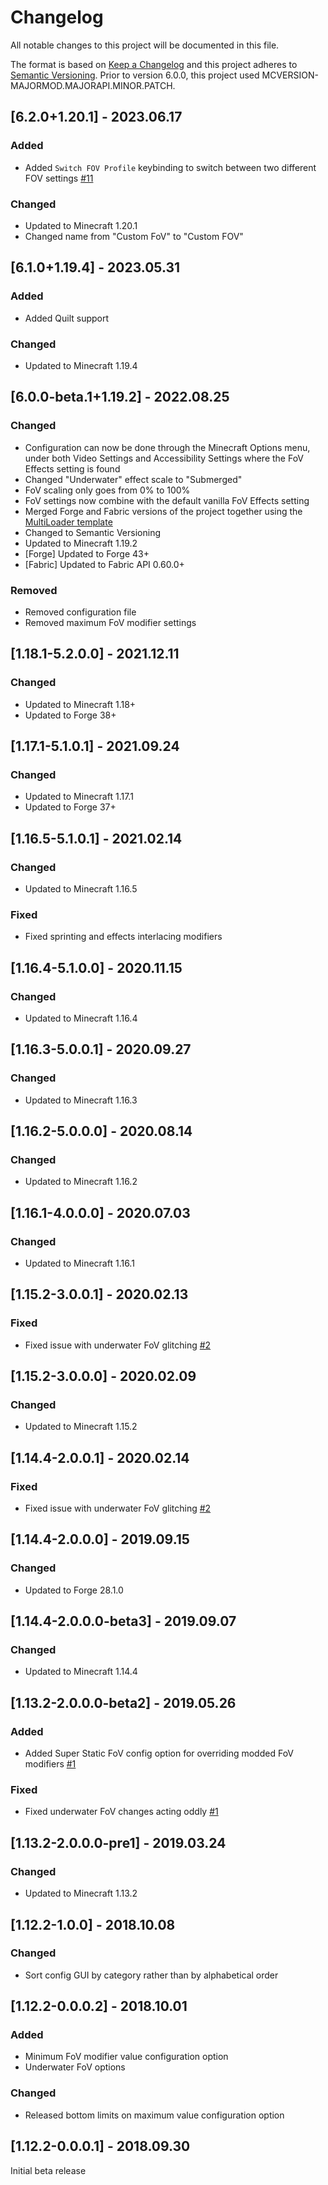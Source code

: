 # Changelog
All notable changes to this project will be documented in this file.

The format is based on [Keep a Changelog](http://keepachangelog.com/en/1.0.0/) and this project adheres to [Semantic Versioning](http://semver.org/spec/v2.0.0.html).
Prior to version 6.0.0, this project used MCVERSION-MAJORMOD.MAJORAPI.MINOR.PATCH.

## [6.2.0+1.20.1] - 2023.06.17
### Added
- Added `Switch FOV Profile` keybinding to switch between two different FOV settings [#11](https://github.com/illusivesoulworks/customfov/issues/11)
### Changed
- Updated to Minecraft 1.20.1
- Changed name from "Custom FoV" to "Custom FOV"

## [6.1.0+1.19.4] - 2023.05.31
### Added
- Added Quilt support
### Changed
- Updated to Minecraft 1.19.4

## [6.0.0-beta.1+1.19.2] - 2022.08.25
### Changed
- Configuration can now be done through the Minecraft Options menu, under both Video Settings and Accessibility Settings
where the FoV Effects setting is found
- Changed "Underwater" effect scale to "Submerged"
- FoV scaling only goes from 0% to 100%
- FoV settings now combine with the default vanilla FoV Effects setting
- Merged Forge and Fabric versions of the project together using the [MultiLoader template](https://github.com/jaredlll08/MultiLoader-Template)
- Changed to Semantic Versioning
- Updated to Minecraft 1.19.2
- [Forge] Updated to Forge 43+
- [Fabric] Updated to Fabric API 0.60.0+
### Removed
- Removed configuration file
- Removed maximum FoV modifier settings

## [1.18.1-5.2.0.0] - 2021.12.11
### Changed
- Updated to Minecraft 1.18+
- Updated to Forge 38+

## [1.17.1-5.1.0.1] - 2021.09.24
### Changed
- Updated to Minecraft 1.17.1
- Updated to Forge 37+

## [1.16.5-5.1.0.1] - 2021.02.14
### Changed
- Updated to Minecraft 1.16.5
### Fixed
- Fixed sprinting and effects interlacing modifiers

## [1.16.4-5.1.0.0] - 2020.11.15
### Changed
- Updated to Minecraft 1.16.4

## [1.16.3-5.0.0.1] - 2020.09.27
### Changed
- Updated to Minecraft 1.16.3

## [1.16.2-5.0.0.0] - 2020.08.14
### Changed
- Updated to Minecraft 1.16.2

## [1.16.1-4.0.0.0] - 2020.07.03
### Changed
- Updated to Minecraft 1.16.1

## [1.15.2-3.0.0.1] - 2020.02.13
### Fixed
- Fixed issue with underwater FoV glitching [#2](https://github.com/TheIllusiveC4/CustomFoV/issues/2)

## [1.15.2-3.0.0.0] - 2020.02.09
### Changed
- Updated to Minecraft 1.15.2

## [1.14.4-2.0.0.1] - 2020.02.14
### Fixed
- Fixed issue with underwater FoV glitching [#2](https://github.com/TheIllusiveC4/CustomFoV/issues/2)

## [1.14.4-2.0.0.0] - 2019.09.15
### Changed
- Updated to Forge 28.1.0

## [1.14.4-2.0.0.0-beta3] - 2019.09.07
### Changed
- Updated to Minecraft 1.14.4

## [1.13.2-2.0.0.0-beta2] - 2019.05.26
### Added
- Added Super Static FoV config option for overriding modded FoV modifiers [#1](https://github.com/TheIllusiveC4/CustomFoV/issues/1)
### Fixed
- Fixed underwater FoV changes acting oddly [#1](https://github.com/TheIllusiveC4/CustomFoV/issues/1)

## [1.13.2-2.0.0.0-pre1] - 2019.03.24
### Changed
- Updated to Minecraft 1.13.2

## [1.12.2-1.0.0] - 2018.10.08
### Changed
- Sort config GUI by category rather than by alphabetical order

## [1.12.2-0.0.0.2] - 2018.10.01
### Added
- Minimum FoV modifier value configuration option
- Underwater FoV options
### Changed
- Released bottom limits on maximum value configuration option

## [1.12.2-0.0.0.1] - 2018.09.30
Initial beta release